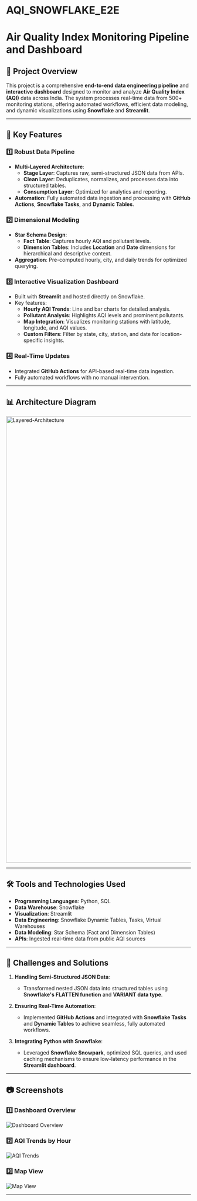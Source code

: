 # AQI_SNOWFLAKE_E2E


# Air Quality Index Monitoring Pipeline and Dashboard

## 🌟 Project Overview
This project is a comprehensive **end-to-end data engineering pipeline** and **interactive dashboard** designed to monitor and analyze **Air Quality Index (AQI)** data across India. The system processes real-time data from 500+ monitoring stations, offering automated workflows, efficient data modeling, and dynamic visualizations using **Snowflake** and **Streamlit**.

---

## 🚀 Key Features

### 1️⃣ **Robust Data Pipeline**
- **Multi-Layered Architecture**: 
  - **Stage Layer**: Captures raw, semi-structured JSON data from APIs.
  - **Clean Layer**: Deduplicates, normalizes, and processes data into structured tables.
  - **Consumption Layer**: Optimized for analytics and reporting.
- **Automation**: Fully automated data ingestion and processing with **GitHub Actions**, **Snowflake Tasks**, and **Dynamic Tables**.

### 2️⃣ **Dimensional Modeling**
- **Star Schema Design**: 
  - **Fact Table**: Captures hourly AQI and pollutant levels.
  - **Dimension Tables**: Includes **Location** and **Date** dimensions for hierarchical and descriptive context.
- **Aggregation**: Pre-computed hourly, city, and daily trends for optimized querying.

### 3️⃣ **Interactive Visualization Dashboard**
- Built with **Streamlit** and hosted directly on Snowflake.
- Key features:
  - **Hourly AQI Trends**: Line and bar charts for detailed analysis.
  - **Pollutant Analysis**: Highlights AQI levels and prominent pollutants.
  - **Map Integration**: Visualizes monitoring stations with latitude, longitude, and AQI values.
  - **Custom Filters**: Filter by state, city, station, and date for location-specific insights.

### 4️⃣ **Real-Time Updates**
- Integrated **GitHub Actions** for API-based real-time data ingestion.
- Fully automated workflows with no manual intervention.

---

## 📊 Architecture Diagram


<img width="1214" alt="Layered-Architecture" src="https://github.com/user-attachments/assets/0a291683-5b55-404d-9562-73833c2c3fac" />


---

## 🛠️ Tools and Technologies Used
- **Programming Languages**: Python, SQL
- **Data Warehouse**: Snowflake
- **Visualization**: Streamlit
- **Data Engineering**: Snowflake Dynamic Tables, Tasks, Virtual Warehouses
- **Data Modeling**: Star Schema (Fact and Dimension Tables)
- **APIs**: Ingested real-time data from public AQI sources

---

## 🔑 Challenges and Solutions
1. **Handling Semi-Structured JSON Data**: 
   - Transformed nested JSON data into structured tables using **Snowflake's FLATTEN function** and **VARIANT data type**.

2. **Ensuring Real-Time Automation**: 
   - Implemented **GitHub Actions** and integrated with **Snowflake Tasks** and **Dynamic Tables** to achieve seamless, fully automated workflows.

3. **Integrating Python with Snowflake**: 
   - Leveraged **Snowflake Snowpark**, optimized SQL queries, and used caching mechanisms to ensure low-latency performance in the **Streamlit dashboard**.

---

## 📷 Screenshots

### 1️⃣ **Dashboard Overview**
![Dashboard Overview](path-to-dashboard-overview.png)

### 2️⃣ **AQI Trends by Hour**
![AQI Trends](path-to-aqi-trends.png)

### 3️⃣ **Map View**
![Map View](path-to-map-view.png)

---


